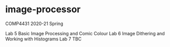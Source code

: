 # image-processor
COMP4431 2020-21 Spring

Lab 5 Basic Image Processing and Comic Colour
Lab 6 Image Dithering and Working with Histograms 
Lab 7 TBC